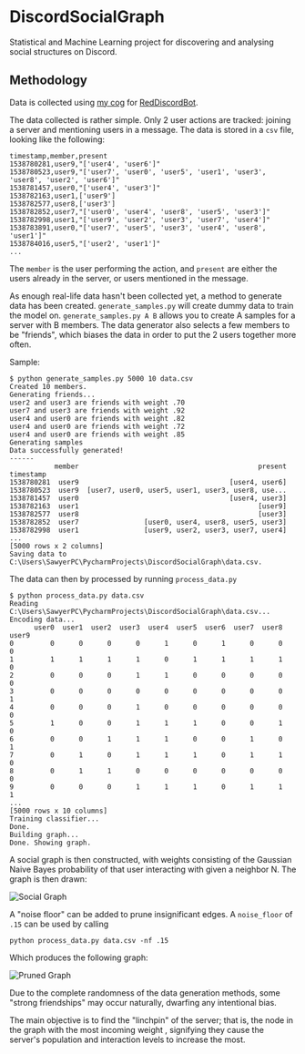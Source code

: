 # DiscordSocialGraph

Statistical and Machine Learning project for discovering and analysing social structures on Discord. 

## Methodology

Data is collected using [my cog](https://github.com/samclane/Snake-Cogs/blob/master/member_logger/member_logger.py) 
for [RedDiscordBot](https://github.com/Cog-Creators/Red-DiscordBot). 

The data collected is rather simple. Only 2 user actions are tracked: joining a server and mentioning users in a message.
The data is stored in a `csv` file, looking like the following:

```csv
timestamp,member,present
1538780281,user9,"['user4', 'user6']"
1538780523,user9,"['user7', 'user0', 'user5', 'user1', 'user3', 'user8', 'user2', 'user6']"
1538781457,user0,"['user4', 'user3']"
1538782163,user1,['user9']
1538782577,user8,['user3']
1538782852,user7,"['user0', 'user4', 'user8', 'user5', 'user3']"
1538782998,user1,"['user9', 'user2', 'user3', 'user7', 'user4']"
1538783891,user0,"['user7', 'user5', 'user3', 'user4', 'user8', 'user1']"
1538784016,user5,"['user2', 'user1']"
...
```

The `member` is the user performing the action, and `present` are either the users already in the server, or users 
mentioned in the message.

As enough real-life data hasn't been collected yet, a method to generate data has been created. `generate_samples.py` will
create dummy data to train the model on. `generate_samples.py A B` allows you to create A samples for a server with B 
members. The data generator also selects a few members to be "friends", which biases the data in order to put the 2 users
together more often. 

Sample:
```
$ python generate_samples.py 5000 10 data.csv
Created 10 members.
Generating friends...
user2 and user3 are friends with weight .70
user7 and user3 are friends with weight .92
user4 and user0 are friends with weight .82
user4 and user0 are friends with weight .72
user4 and user0 are friends with weight .85
Generating samples
Data successfully generated!
------
           member                                            present
timestamp                                                           
1538780281  user9                                     [user4, user6]
1538780523  user9  [user7, user0, user5, user1, user3, user8, use...
1538781457  user0                                     [user4, user3]
1538782163  user1                                            [user9]
1538782577  user8                                            [user3]
1538782852  user7                [user0, user4, user8, user5, user3]
1538782998  user1                [user9, user2, user3, user7, user4]
...
[5000 rows x 2 columns]
Saving data to C:\Users\SawyerPC\PycharmProjects\DiscordSocialGraph\data.csv.
```

The data can then by processed by running `process_data.py`

```
$ python process_data.py data.csv
Reading C:\Users\SawyerPC\PycharmProjects\DiscordSocialGraph\data.csv...
Encoding data...
      user0  user1  user2  user3  user4  user5  user6  user7  user8  user9
0         0      0      0      0      1      0      1      0      0      0
1         1      1      1      1      0      1      1      1      1      0
2         0      0      0      1      1      0      0      0      0      0
3         0      0      0      0      0      0      0      0      0      1
4         0      0      0      1      0      0      0      0      0      0
5         1      0      0      1      1      1      0      0      1      0
6         0      0      1      1      1      0      0      1      0      1
7         0      1      0      1      1      1      0      1      1      0
8         0      1      1      0      0      0      0      0      0      0
9         0      0      0      1      1      1      0      1      1      1
...
[5000 rows x 10 columns]
Training classifier...
Done.
Building graph...
Done. Showing graph.
```

A social graph is then constructed, with weights consisting of the Gaussian Naive Bayes probability of that user interacting with given a 
neighbor N. The graph is then drawn:

![Social Graph](https://i.imgur.com/2OYFyZE.png)

A "noise floor" can be added to prune insignificant edges. A `noise_floor` of `.15` can be used by calling

```
python process_data.py data.csv -nf .15
```

Which produces the following graph:

![Pruned Graph](https://i.imgur.com/dnK5u4Z.png)

Due to the complete randomness of the data generation methods, some "strong friendships" may occur naturally, dwarfing 
any intentional bias. 

The main objective is to find the "linchpin" of the server; that is, the node in the graph with the most incoming weight
, signifying they cause the server's population and interaction levels to increase the most. 
